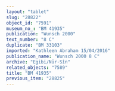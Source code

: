 ```yaml
---
layout: "tablet"
slug: "28822"
object_id: "7591"
museum_no_: "BM 41935"
publication: "Wunsch 2000"
text_number: "8 C"
duplicate: "BM 33103"
imported: "Kathleen Abraham 15/04/2016"
publication_name: "Wunsch 2000 8 C"
archive: "Egibi/Nūr-Sîn"
related_objects: "7589"
title: "BM 41935"
previous_item: "28825"
---
```

